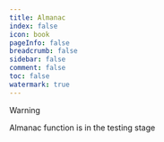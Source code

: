 ```yaml
---
title: Almanac
index: false
icon: book
pageInfo: false
breadcrumb: false
sidebar: false
comment: false
toc: false
watermark: true
---
```


> [!warning]
> Almanac function is in the testing stage

<script setup>
    import { createApp,provide } from 'vue';
    import Wiki from '@source/components/wiki/App.vue';
    const wiki = createApp(Wiki);
    provide("i18nLanguage",'en');
</script>

<wiki />

